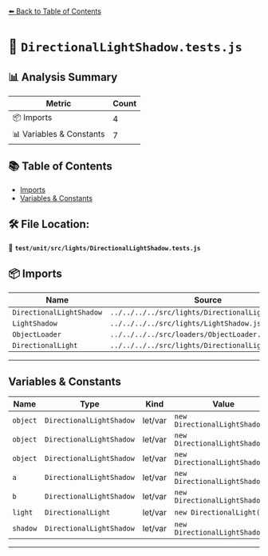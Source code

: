 [⬅️ Back to Table of Contents](../../../../index.md)

# 📄 `DirectionalLightShadow.tests.js`

## 📊 Analysis Summary

| Metric | Count |
|--------|-------|
| 📦 Imports | 4 |
| 📊 Variables & Constants | 7 |

## 📚 Table of Contents

- [Imports](#imports)
- [Variables & Constants](#variables-constants)

## 🛠️ File Location:
📂 **`test/unit/src/lights/DirectionalLightShadow.tests.js`**

## 📦 Imports

| Name | Source |
|------|--------|
| `DirectionalLightShadow` | `../../../../src/lights/DirectionalLightShadow.js` |
| `LightShadow` | `../../../../src/lights/LightShadow.js` |
| `ObjectLoader` | `../../../../src/loaders/ObjectLoader.js` |
| `DirectionalLight` | `../../../../src/lights/DirectionalLight.js` |


---

## Variables & Constants

| Name | Type | Kind | Value | Exported |
|------|------|------|-------|----------|
| `object` | `DirectionalLightShadow` | let/var | `new DirectionalLightShadow()` | ✗ |
| `object` | `DirectionalLightShadow` | let/var | `new DirectionalLightShadow()` | ✗ |
| `object` | `DirectionalLightShadow` | let/var | `new DirectionalLightShadow()` | ✗ |
| `a` | `DirectionalLightShadow` | let/var | `new DirectionalLightShadow()` | ✗ |
| `b` | `DirectionalLightShadow` | let/var | `new DirectionalLightShadow()` | ✗ |
| `light` | `DirectionalLight` | let/var | `new DirectionalLight()` | ✗ |
| `shadow` | `DirectionalLightShadow` | let/var | `new DirectionalLightShadow()` | ✗ |


---